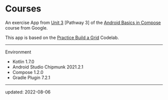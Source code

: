 # Courses

An exercise App from [Unit 3] [Pathway 3] of the [Android Basics in Compose] course from Google.

This app is based on the [Practice Build a Grid] Codelab.

[Unit 3]: https://developer.android.com/courses/android-basics-compose/unit-3
[Pathway 2]: https://developer.android.com/courses/pathways/android-basics-compose-unit-3-pathway-3
[Android Basics in Compose]: https://developer.android.com/courses/android-basics-compose/course
[Practice Build a Grid]: https://developer.android.com/codelabs/basic-android-kotlin-compose-training-add-scrollable-list

----

Environment

- Kotlin 1.7.0
- Android Studio Chipmunk 2021.2.1
- Compose 1.2.0
- Gradle Plugin 7.2.1

----

updated: 2022-08-06